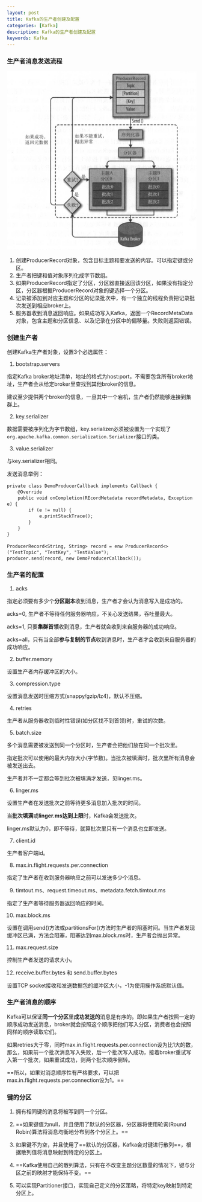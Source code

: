 ```yaml
---
layout: post
title: Kafka的生产者创建及配置
categories: [Kafka]
description: Kafka的生产者创建及配置
keywords: Kafka
---
```


### 生产者消息发送流程

![image](https://raw.githubusercontent.com/cheng-dp/ImageHostInGithub/master/kafka_producer_produce_message_processes.png)

1. 创建ProducerRecord对象，包含目标主题和要发送的内容。可以指定键或分区。
2. 生产者把键和值对象序列化成字节数组。
2. 如果ProducerRecord指定了分区，分区器直接返回该分区，如果没有指定分区，分区器根据ProducerRecord对象的键选择一个分区。
3. 记录被添加到对应主题和分区的记录批次中，有一个独立的线程负责把记录批次发送到相应broker上。
4. 服务器收到消息返回响应。如果成功写入Kafka，返回一个RecordMetaData对象，包含主题和分区信息、以及记录在分区中的偏移量。失败则返回错误。

### 创建生产者

创建Kafka生产者对象，设置3个必选属性：

1. bootstrap.servers

指定Kafka broker地址清单，地址的格式为host:port，不需要包含所有broker地址，生产者会从给定broker里查找到其他broker的信息。

建议至少提供两个broker的信息，一旦其中一个宕机，生产者仍然能够连接到集群上。

2. key.serializer

数据需要被序列化为字节数组，key.serializer必须被设置为一个实现了`org.apache.kafka.common.serialization.Serializer`接口的类。

3. value.serializer

与key.serializer相同。

发送消息举例：
```
private class DemoProducerCallback implements Callback {
    @Override
    public void onCompletion(REcordMetadata recordMetadata, Exception e) {
        if (e != null) {
            e.printStackTrace();
        }
    }
}

ProducerRecord<String, String> record = enw ProducerRecord<>("TestTopic", "TestKey", "TestValue");
producer.send(record, new DemoProducerCallback());
```

### 生产者的配置

1. acks

指定必须要有多少个**分区副本**收到消息，生产者才会认为消息写入是成功的。

acks=0, 生产者不等待任何服务器响应，不关心发送结果，吞吐量最大。

acks=1, 只要**集群首领**收到消息，生产者就会收到来自服务器的成功响应。

acks=all，只有当全部**参与复制的节点**收到消息时，生产者才会收到来自服务器的成功响应。

2. buffer.memory

设置生产者内存缓冲区的大小。

3. compression.type

设置消息发送时压缩方式(snappy/gzip/lz4)，默认不压缩。

4. retries

生产者从服务器收到临时性错误(如分区找不到首领)时，重试的次数。

5. batch.size

多个消息需要被发送到同一个分区时，生产者会把他们放在同一个批次里。

指定批次可以使用的最大内存大小(字节数)。当批次被填满时，批次里所有消息会被发送出去。

生产者并不一定都会等到批次被填满才发送，见linger.ms。

6. linger.ms

设置生产者在发送批次之前等待更多消息加入批次的时间。

当**批次填满**或**linger.ms达到上限**时，Kafka会发送批次。

linger.ms默认为0，即不等待，就算批次里只有一个消息也立即发送。

7. client.id

生产者客户端id。

8. max.in.flight.requests.per.connection

指定了生产者在收到服务器响应之前可以发送多少个消息。

9. timtout.ms、request.timeout.ms、metadata.fetch.timtout.ms

指定了生产者等待服务器返回响应的时间。

10. max.block.ms

设置在调用send()方法或partitionsFor()方法时生产者的阻塞时间。当生产者发现缓冲区已满，方法会阻塞，阻塞达到max.block.ms时，生产者会抛出异常。

11. max.request.size

控制生产者发送的请求大小。

12. receive.buffer.bytes 和 send.buffer.bytes

设置TCP socket接收和发送数据包的缓冲区大小，-1为使用操作系统默认值。

### 生产者消息的顺序

Kafka可以保证**同一个分区**里**成功发送的**消息是有序的。即如果生产者按照一定的顺序成功发送消息，broker就会按照这个顺序把他们写入分区，消费者也会按照同样的顺序读取它们。

如果retries大于零，同时max.in.flight.requests.per.connection设为比1大的数，那么，如果前一个批次消息写入失败，后一个批次写入成功，接着broker重试写入第一个批次，如果重试成功，则两个批次顺序倒转。

==所以，如果对消息顺序性有严格要求，可以把max.in.flight.requests.per.connection设为1。==

### 键的分区

1. 拥有相同键的消息将被写到同一个分区。

2. ==如果键值为null，并且使用了默认的分区器，分区器将使用轮询(Round Robin)算法将消息均衡地分布到各个分区上。==

3. 如果键不为空，并且使用了==默认的分区器，Kafka会对键进行散列==，根据散列值将消息映射到特定的分区上。

4. ==Kafka使用自己的散列算法，只有在不改变主题分区数量的情况下，键与分区之前的映射才能保持不变。==

5. 可以实现Partitioner接口，实现自己定义的分区策略，将特定key映射到特定分区上。